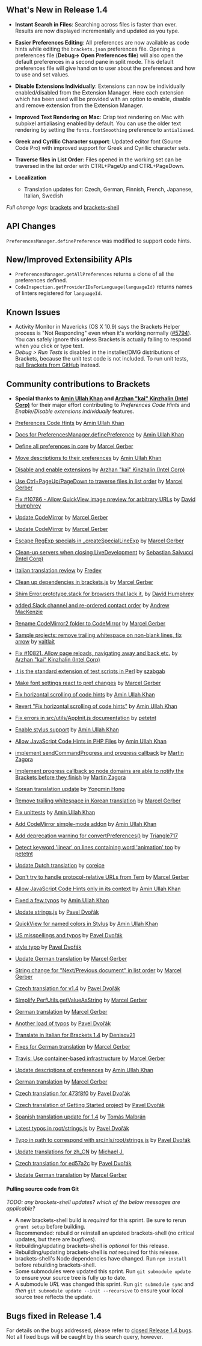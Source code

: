 What's New in Release 1.4
-------------------------
* **Instant Search in Files**: Searching across files is faster than ever. Results are now displayed incrementally and updated as you type.

* **Easier Preferences Editing**: All preferences are now available as code hints while editing the `brackets.json` preferences file. Opening a preferences file (**Debug-> Open Preferences file**) will also open the default preferences in a second pane in split mode. This default preferences file will give hand on to user about the preferences and how to use and set values.

* **Disable Extensions Individually**: Extensions can now be individually enabled/disabled from the Extension Manager. Here each extension which has been used will be provided with an option to enable, disable and remove extension from the Extension Manager. 

* **Improved Text Rendering on Mac**: Crisp text rendering on Mac with subpixel antialiasing enabled by default. You can use the older text rendering by setting the `fonts.fontSmoothing` preference to `antialiased`.

* **Greek and Cyrillic Character support**: Updated editor font (Source Code Pro) with improved support for Greek and Cyrillic character sets.

* **Traverse files in List Order**: Files opened in the working set can be traversed in the list order with CTRL+PageUp and CTRL+PageDown.

* **Localization**
   * Translation updates for: Czech, German, Finnish, French, Japanese, Italian, Swedish


_Full change logs:_ [brackets](https://github.com/adobe/brackets/compare/release-1.3...release-1.4#commits_bucket) and [brackets-shell](https://github.com/adobe/brackets-shell/compare/release-1.3...release-1.4#commits_bucket)

## API Changes

`PreferencesManager.definePreference` was modified to support code hints.

## New/Improved Extensibility APIs

- `PreferencesManager.getAllPreferences` returns a clone of all the preferences defined.
- `CodeInspection.getProviderIDsForLanguage(languageId)` returns names of linters registered for `languageId`.

Known Issues
------------
* Activity Monitor in Mavericks (OS X 10.9) says the Brackets Helper process is "Not Responding" even when it's working normally ([#5794](https://github.com/adobe/brackets/issues/5794)). You can safely ignore this unless Brackets is actually failing to respond when you click or type text.
* _Debug > Run Tests_ is disabled in the installer/DMG distributions of Brackets, because the unit test code is not included. To run unit tests, [pull Brackets from GitHub](https://github.com/adobe/brackets/wiki/How-to-Hack-on-Brackets#wiki-getcode) instead.


Community contributions to Brackets
-----------------------------------
* **Special thanks to [Amin Ullah Khan](https://github.com/sprintr) and [Arzhan "kai" Kinzhalin (Intel Corp)](https://github.com/busykai)** for their major effort contributing to *Preferences Code Hints* and *Enable/Disable extensions individually* features.
    
* [Preferences Code Hints](https://github.com/adobe/brackets/pull/11130) by [Amin Ullah Khan](https://github.com/sprintr)
* [Docs for PreferencesManager.definePreference](https://github.com/adobe/brackets/pull/11262) by [Amin Ullah Khan](https://github.com/sprintr)
* [Define all preferences in core](https://github.com/adobe/brackets/pull/11197) by [Marcel Gerber](https://github.com/MarcelGerber)
* [Move descriptions to their preferences](https://github.com/adobe/brackets/pull/11201) by [Amin Ullah Khan](https://github.com/sprintr)
* [Disable and enable extensions](https://github.com/adobe/brackets/pull/11184) by [Arzhan "kai" Kinzhalin (Intel Corp)](https://github.com/busykai)
* [Use Ctrl+PageUp/PageDown to traverse files in list order](https://github.com/adobe/brackets/pull/11223) by [Marcel Gerber](https://github.com/MarcelGerber)
* [Fix #10786 - Allow QuickView image preview for arbitrary URLs](https://github.com/adobe/brackets/pull/10788) by [David Humphrey](https://github.com/humphd)
* [Update CodeMirror](https://github.com/adobe/brackets/pull/11167) by [Marcel Gerber](https://github.com/MarcelGerber)
* [Update CodeMirror](https://github.com/adobe/brackets/pull/11071) by [Marcel Gerber](https://github.com/MarcelGerber)
* [Escape RegExp specials in _createSpecialLineExp](https://github.com/adobe/brackets/pull/11107) by [Marcel Gerber](https://github.com/MarcelGerber)
* [Clean-up servers when closing LiveDevelopment](https://github.com/adobe/brackets/pull/10453) by [Sebastian Salvucci (Intel Corp)](https://github.com/sebaslv)
* [Italian translation review](https://github.com/adobe/brackets/pull/11117) by [Fredev](https://github.com/Fredev)
* [Clean up dependencies in brackets.js](https://github.com/adobe/brackets/pull/10596) by [Marcel Gerber](https://github.com/MarcelGerber)
* [Shim Error.prototype.stack for browsers that lack it.](https://github.com/adobe/brackets/pull/11124) by [David Humphrey](https://github.com/humphd)
* [added Slack channel and re-ordered contact order](https://github.com/adobe/brackets/pull/11148) by [Andrew MacKenzie](https://github.com/mackenza)
* [Rename CodeMirror2 folder to CodeMirror](https://github.com/adobe/brackets/pull/11150) by [Marcel Gerber](https://github.com/MarcelGerber)
* [Sample projects: remove trailing whitespace on non-blank lines, fix arrow](https://github.com/adobe/brackets/pull/10926) by [valtlait](https://github.com/valtlait)
* [Fix #10821. Allow page reloads, navigating away and back etc.](https://github.com/adobe/brackets/pull/10822) by [Arzhan "kai" Kinzhalin (Intel Corp)](https://github.com/busykai)
* [.t is the standard extension of test scripts in Perl](https://github.com/adobe/brackets/pull/11189) by [szabgab](https://github.com/szabgab)
* [Make font settings react to pref changes](https://github.com/adobe/brackets/pull/11190) by [Marcel Gerber](https://github.com/MarcelGerber)
* [Fix horizontal scrolling of code hints](https://github.com/adobe/brackets/pull/11195) by [Amin Ullah Khan](https://github.com/sprintr)
* [Revert "Fix horizontal scrolling of code hints"](https://github.com/adobe/brackets/pull/11199) by [Amin Ullah Khan](https://github.com/sprintr)
* [Fix errors in src/utils/AppInit.js documentation](https://github.com/adobe/brackets/pull/11225) by [petetnt](https://github.com/petetnt)
* [Enable stylus support](https://github.com/adobe/brackets/pull/11234) by [Amin Ullah Khan](https://github.com/sprintr)
* [Allow JavaScript Code Hints in PHP Files](https://github.com/adobe/brackets/pull/11245) by [Amin Ullah Khan](https://github.com/sprintr)
* [implement sendCommandProgress and progress callback](https://github.com/adobe/brackets-shell/pull/509) by [Martin Zagora](https://github.com/zaggino)
* [Implement progress callback so node domains are able to notify the Brackets before they finish](https://github.com/adobe/brackets/pull/10761) by [Martin Zagora](https://github.com/zaggino)
* [Korean translation update](https://github.com/adobe/brackets/pull/11101) by [Yongmin Hong](https://github.com/revi)
* [Remove trailing whitespace in Korean translation](https://github.com/adobe/brackets/pull/11278) by [Marcel Gerber](https://github.com/MarcelGerber)
* [Fix unittests](https://github.com/adobe/brackets/pull/11275) by [Amin Ullah Khan](https://github.com/sprintr)
* [Add CodeMirror simple-mode addon](https://github.com/adobe/brackets/pull/11280) by [Amin Ullah Khan](https://github.com/sprintr)
* [Add deprecation warning for convertPreferences()](https://github.com/adobe/brackets/pull/11174) by [Triangle717](https://github.com/le717)
* [Detect keyword 'linear' on lines containing word 'animation' too](https://github.com/adobe/brackets/pull/10989) by [petetnt](https://github.com/petetnt)
* [Update Dutch translation](https://github.com/adobe/brackets/pull/11208) by [coreice](https://github.com/coreice)
* [Don't try to handle protocol-relative URLs from Tern](https://github.com/adobe/brackets/pull/10647) by [Marcel Gerber](https://github.com/MarcelGerber)
* [Allow JavaScript Code Hints only in its context](https://github.com/adobe/brackets/pull/11263) by [Amin Ullah Khan](https://github.com/sprintr)
* [Fixed a few typos](https://github.com/adobe/brackets/pull/11302) by [Amin Ullah Khan](https://github.com/sprintr)
* [Update strings.js](https://github.com/adobe/brackets/pull/11312) by [Pavel Dvořák](https://github.com/dvorapa)
* [QuickView for named colors in Stylus](https://github.com/adobe/brackets/pull/11331) by [Amin Ullah Khan](https://github.com/sprintr)
* [US misspellings and typos](https://github.com/adobe/brackets/pull/11343) by [Pavel Dvořák](https://github.com/dvorapa)
* [style typo](https://github.com/adobe/brackets/pull/11349) by [Pavel Dvořák](https://github.com/dvorapa)
* [Update German translation](https://github.com/adobe/brackets/pull/11325) by [Marcel Gerber](https://github.com/MarcelGerber)
* [String change for "Next/Previous document" in list order](https://github.com/adobe/brackets/pull/11330) by [Marcel Gerber](https://github.com/MarcelGerber)
* [Czech translation for v1.4](https://github.com/adobe/brackets/pull/11347) by [Pavel Dvořák](https://github.com/dvorapa)
* [Simplify PerfUtils.getValueAsString](https://github.com/adobe/brackets/pull/11381) by [Marcel Gerber](https://github.com/MarcelGerber)
* [German translation](https://github.com/adobe/brackets/pull/11371) by [Marcel Gerber](https://github.com/MarcelGerber)
* [Another load of typos](https://github.com/adobe/brackets/pull/11372) by [Pavel Dvořák](https://github.com/dvorapa)
* [Translate in Italian for Brackets 1.4](https://github.com/adobe/brackets/pull/11318) by [Denisov21](https://github.com/Denisov21)
* [Fixes for German translation](https://github.com/adobe/brackets/pull/11390) by [Marcel Gerber](https://github.com/MarcelGerber)
* [Travis: Use container-based infrastructure](https://github.com/adobe/brackets/pull/11391) by [Marcel Gerber](https://github.com/MarcelGerber)
* [Update descriptions of preferences](https://github.com/adobe/brackets/pull/11388) by [Amin Ullah Khan](https://github.com/sprintr)
* [German translation](https://github.com/adobe/brackets/pull/11400) by [Marcel Gerber](https://github.com/MarcelGerber)
* [Czech translation for 473f8f0](https://github.com/adobe/brackets/pull/11399) by [Pavel Dvořák](https://github.com/dvorapa)
* [Czech translation of Getting Started project](https://github.com/adobe/brackets/pull/11398) by [Pavel Dvořák](https://github.com/dvorapa)
* [Spanish translation update for 1.4](https://github.com/adobe/brackets/pull/11451) by [Tomás Malbrán](https://github.com/TomMalbran)
* [Latest typos in root/strings.js](https://github.com/adobe/brackets/pull/11444) by [Pavel Dvořák](https://github.com/dvorapa)
* [Typo in path to correspond with src/nls/root/strings.js](https://github.com/adobe/brackets/pull/11445) by [Pavel Dvořák](https://github.com/dvorapa)
* [Update translations for zh_CN](https://github.com/adobe/brackets/pull/11140) by [Michael J.](https://github.com/michaeljayt)
* [Czech translation for ed57a2c](https://github.com/adobe/brackets/pull/11454) by [Pavel Dvořák](https://github.com/dvorapa)
* [Update German translation](https://github.com/adobe/brackets/pull/11459) by [Marcel Gerber](https://github.com/MarcelGerber)

#### Pulling source code from Git
_TODO: any brackets-shell updates? which of the below messages are applicable?_

* A new brackets-shell build is _required_ for this sprint. Be sure to rerun `grunt setup` before building.
* Recommended: rebuild or reinstall an updated brackets-shell (no critical updates, but there are bugfixes).
* Rebuilding/updating brackets-shell is _optional_ for this release.
* Rebuilding/updating brackets-shell is _not_ required for this release.
* brackets-shell's Node dependencies have changed. Run `npm install` before rebuilding brackets-shell.
* Some submodules were updated this sprint. Run `git submodule update` to ensure your source tree is fully up to date.
* A submodule _URL_ was changed this sprint. Run `git submodule sync` and _then_ `git submodule update --init --recursive` to ensure your local source tree reflects the update.


Bugs fixed in Release 1.4
-------------------------
For details on the bugs addressed, please refer to [closed Release 1.4 bugs](https://github.com/adobe/brackets/issues?q=is%3Aclosed+milestone%3A%22Release+1.3%22). Not all fixed bugs will be caught by this search query, however.